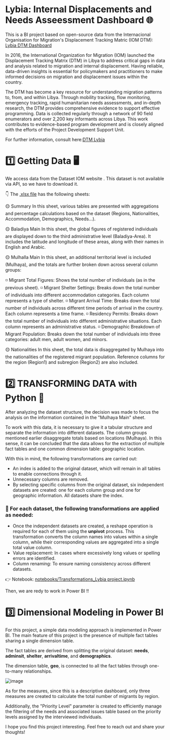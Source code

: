 # Lybia: Internal Displacements and Needs Asseessment Dashboard 🌐

This is a BI project based on open-source data from the Internacional Organisation for Migration's Displacement Tracking Matric (IOM DTM): [Lybia DTM Dashboard](https://app.powerbi.com/view?r=eyJrIjoiMDI5MmFjODQtMDYwNy00OGQwLTkyNDYtM2JiODk5ZDI1ZWIyIiwidCI6ImFhMjRkMzA4LTBkOWUtNDY5NS1hMjZmLTc1NDU5NDM0MmUxYiIsImMiOjl9)

In 2016, the International Organization for Migration (IOM) launched the Displacement Tracking Matrix (DTM) in Libya to address critical gaps in data and analysis related to migration and internal displacement. Having reliable, data-driven insights is essential for policymakers and practitioners to make informed decisions on migration and displacement issues within the country.

The DTM has become a key resource for understanding migration patterns to, from, and within Libya. Through mobility tracking, flow monitoring, emergency tracking, rapid humanitarian needs assessments, and in-depth research, the DTM provides comprehensive evidence to support effective programming. Data is collected regularly through a network of 90 field enumerators and over 2,200 key informants across Libya. This work contributes to evidence-based program development and is closely aligned with the efforts of the Project Development Support Unit.

For further information, consult here:[DTM Lybia](https://libya.iom.int/displacement-tracking-matrix-and-research. "DTM Lybia")

# 1️⃣ Getting Data 🖥️

We access data from the Dataset IOM website [](https://dtm.iom.int/datasets/libya-migrants-baseline-assessment-round-54).
This dataset is not available via API, so we have to download it.

👇 The [.xlsx file](https://github.com/amvalseg/Lybia_DTM_Dashboard/blob/main/data/DTM_Libya_R54_Migrant_Dataset_PUBLIC.xlsx) has the following sheets:

🟡 Summary
In this sheet, various tables are presented with aggregations and percentage calculations based on the dataset (Regions, Nationalities, Accommodation, Demographics, Needs...).

🟡 Baladiya Main
In this sheet, the global figures of registered individuals are displayed down to the third administrative level (Baladiya-Area). It includes the latitude and longitude of these areas, along with their names in English and Arabic.

🟡 Mulhalla Main
In this sheet, an additional territorial level is included (Mulhaya), and the totals are further broken down across several column groups:

◽ Migrant Total Figures: Shows the total number of individuals (as in the previous sheet).
◽ Migrant Shelter Settings: Breaks down the total number of individuals into different accommodation categories. Each column represents a type of shelter.
◽ Migrant Arrival Time: Breaks down the total number of individuals across different time periods of arrival in the country. Each column represents a time frame.
◽ Residency Permits: Breaks down the total number of individuals into different administrative situations. Each column represents an administrative status.
◽ Demographic Breakdown of Migrant Population: Breaks down the total number of individuals into three categories: adult men, adult women, and minors.

🟡 Nationalities 
In this sheet, the total data is disaggregated by Mulhaya into the nationalities of the registered migrant population. Reference columns for the region (Region1) and subregion (Region2) are also included.

# 2️⃣ TRANSFORMING DATA with Python 🐍

After analyzing the dataset structure, the decision was made to focus the analysis on the information contained in the "Mulhaya Main" sheet.

To work with this data, it is necessary to give it a tabular structure and separate the information into different datasets. The column groups mentioned earlier disaggregate totals based on locations (Mulhaya). In this sense, it can be concluded that the data allows for the extraction of multiple fact tables and one common dimension table: geographic location.

With this in mind, the following transformations are carried out:  
- An index is added to the original dataset, which will remain in all tables to enable connections through it.  
- Unnecessary columns are removed.  
- By selecting specific columns from the original dataset, six independent datasets are created: one for each column group and one for geographic information. All datasets share the index.

### 👀  For each dataset, the following transformations are applied as needed:

- Once the independent datasets are created, a reshape operation is required for each of them using the **unpivot** process. This transformation converts the column names into values within a single column, while their corresponding values are aggregated into a single total value column.
- Value replacement: In cases where excessively long values or spelling errors are identified.
- Column renaming: To ensure naming consistency across different datasets.

👉 Notebook: [notebooks/Transformations_Lybia project.ipynb](https://github.com/amvalseg/Lybia_DTM_Dashboard/blob/main/notebook/Transformations_Lybia%20project.ipynb)

Then, we are redy to work in Power BI ‼️


# 3️⃣ Dimensional Modeling in Power BI

For this project, a simple data modeling approach is implemented in Power BI. The main feature of this project is the presence of multiple fact tables sharing a single dimension table.  

The fact tables are derived from splitting the original dataset: **needs**, **adminsit**, **shelter**, **arrivaltime**, and **demographics**.  

The dimension table, **geo**, is connected to all the fact tables through one-to-many relationships.  

![image](https://github.com/user-attachments/assets/27fa8533-e2ec-4914-83f3-18b3a0898406)

As for the measures, since this is a descriptive dashboard, only three measures are created to calculate the total number of migrants by region.

Additionally, the "Priority Level" parameter is created to efficiently manage the filtering of the needs and associated issues table based on the priority levels assigned by the interviewed individuals.


I hope you find this project interesting. Feel free to reach out and share your thoughts!

